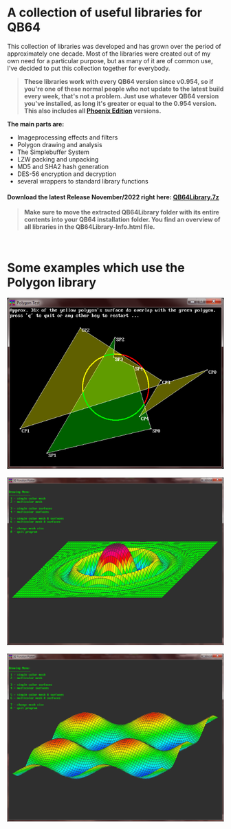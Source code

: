 # A collection of useful libraries for QB64
This collection of libraries was developed and has grown over the period of approximately one decade. Most of the libraries were created out of my own need for a particular purpose, but as many of it are of common use, I've decided to put this collection together for everybody.

>**These libraries work with every QB64 version since v0.954, so if you're one of these normal people who not update to the latest build every week, that's not a problem. Just use whatever QB64 version you've installed, as long it's greater or equal to the 0.954 version. This also includes all [Phoenix Edition](https://github.com/QB64-Phoenix-Edition/QB64pe/releases) versions.**

**The main parts are:**

- Imageprocessing effects and filters
- Polygon drawing and analysis
- The Simplebuffer System
- LZW packing and unpacking
- MD5 and SHA2 hash generation
- DES-56 encryption and decryption
- several wrappers to standard library functions

#### Download the latest Release November/2022 right here: [QB64Library.7z](https://github.com/RhoSigma-QB64/QB64Library/raw/main/QB64Library.7z)

>**Make sure to move the extracted QB64Library folder with its entire contents into your QB64 installation folder. You find an overview of all libraries in the QB64Library-Info.html file.**

<br>

# Some examples which use the Polygon library
![PolygonTest](images/PolyTest.png)
<br><br>
![3dFunc-1](images/3dFunc-1.png)
<br><br>
![3dFunc-2](images/3dFunc-2.png)
